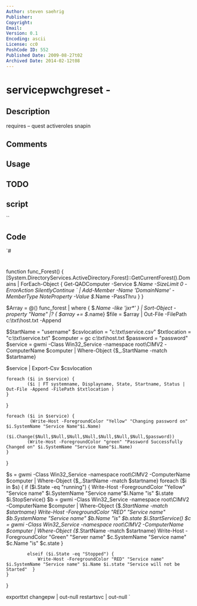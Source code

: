 ```yaml
---
Author: steven saehrig
Publisher: 
Copyright: 
Email: 
Version: 0.1
Encoding: ascii
License: cc0
PoshCode ID: 552
Published Date: 2009-08-27t02
Archived Date: 2014-02-12t08
---
```


# servicepwchgreset - 

## Description

requires – quest activeroles snapin

## Comments



## Usage



## TODO



## script

``

## Code

`#
 #
 #
 
 function func_Forest()
 {
 [System.DirectoryServices.ActiveDirectory.Forest]::GetCurrentForest().Domains | ForEach-Object {
 	Get-QADComputer -Service $_.Name -SizeLimit 0 -ErrorAction SilentlyContinue `
 		| Add-Member -Name 'DomainName' -MemberType NoteProperty -Value $_.Name -PassThru
 }
 }
 
 $Array = @()
 func_forest | where { $_.Name  -like  'jxr*' } | Sort-Object -property "Name" |? { $array += $_.name}
 $file = $array | Out-File -FilePath c:\txt\host.txt -Append
 
 
 $StartName = "username"
 $csvlocation = "c:\txt\service.csv"
 $txtlocation = "c:\txt\service.txt"
 $computer = gc c:\txt\host.txt
 $password = "password"
 $service = gwmi -Class Win32_Service -namespace root\CIMV2 -ComputerName $computer | Where-Object {$_.StartName -match $startname}                   
 
 $service | Export-Csv $csvlocation
 
 	foreach ($i in $service) {
 			($i | FT systemname, Displayname, State, Startname, Status | Out-File -Append -FilePath $txtlocation )
 	}
 }
 
 	foreach ($i in $service) {
             (Write-Host -ForegroundColor "Yellow" "Changing password on" $i.SystemName "Service Name"$i.Name) 
 			($i.Change($Null,$Null,$Null,$Null,$Null,$Null,$Null,$password))
 			(Write-Host -ForegroundColor "green" "Password Successfully Changed on" $i.SystemName "Service Name"$i.Name) 
 	}
 }		
 
 $s = gwmi -Class Win32_Service -namespace root\CIMV2 -ComputerName $computer | Where-Object {$_.StartName -match $startname}
  	foreach ($i in $s) {
 			if ($i.State -eq "running") {
 				Write-Host -ForegroundColor "Yellow" "Service name" $i.SystemName "Service name"$i.Name "is" $i.state 
 					$i.StopService()
 					$b = gwmi -Class Win32_Service -namespace root\CIMV2 -ComputerName $computer | Where-Object {$_.StartName -match $startname}
 						Write-Host -ForegroundColor "RED" "Service name" $b.SystemName "Service name" $b.Name "is" $b.state 
 					$i.StartService()
 				    $c = gwmi -Class Win32_Service -namespace root\CIMV2 -ComputerName $computer | Where-Object {$_.StartName -match $startname}
 					Write-Host -ForegroundColor "Green" "Server name" $c.SystemName  "Service name" $c.Name "is" $c.state }
 				
 			elseif ($i.State -eq "Stopped") {
 				Write-Host -ForegroundColor "RED" "Service name" $i.SystemName "Service name" $i.Name $i.state "Service will not be Started"  }
 	}
 }
 
 
 exporttxt
 changepw | out-null
 restartsvc | out-null
`

